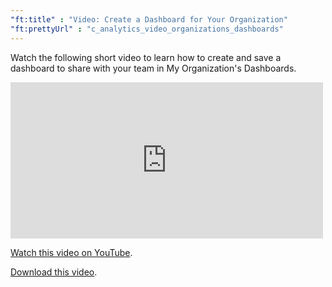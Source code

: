 ```yaml
---
"ft:title" : "Video: Create a Dashboard for Your Organization"
"ft:prettyUrl" : "c_analytics_video_organizations_dashboards"
---
```


Watch the following short video to learn how to create and save a dashboard to share with your team in My Organization's Dashboards.

<iframe width="500" height="250" src="https://www.youtube.com/embed/DKH_jE1TOYI"
title="Create a Personal Dashboard" frameborder="0" allow="accelerometer;
autoplay; clipboard-write; encrypted-media; gyroscope; picture-in-picture"
allowfullscreen></iframe>

[Watch this video on YouTube](https://www.youtube.com/embed/DKH_jE1TOYI).

[Download this video](https://d3pn0dtbjseokt.cloudfront.net/Analytics_My_Org.mp4).
